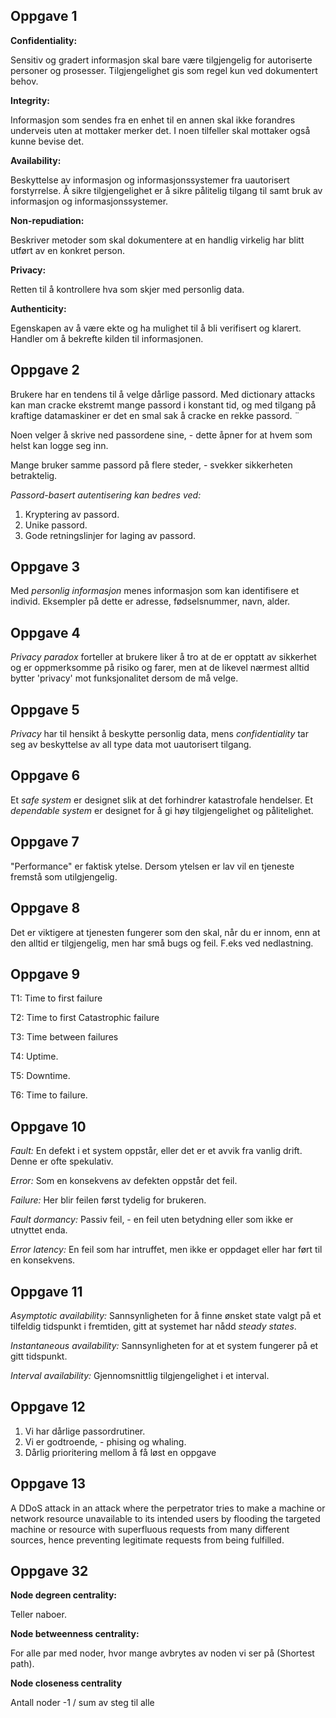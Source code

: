 ## Oppgave 1

**Confidentiality:**

Sensitiv og gradert informasjon skal bare være tilgjengelig for autoriserte personer og prosesser. Tilgjengelighet gis som regel kun ved dokumentert behov.

**Integrity:**

Informasjon som sendes fra en enhet til en annen skal ikke forandres underveis uten at mottaker merker det. I noen tilfeller skal mottaker også kunne bevise det.

**Availability:**

Beskyttelse av informasjon og informasjonssystemer fra uautorisert forstyrrelse. Å sikre tilgjengelighet er å sikre pålitelig tilgang til samt bruk av informasjon og informasjonssystemer. 

**Non-repudiation:**

Beskriver metoder som skal dokumentere at en handlig virkelig har blitt utført av en konkret person.

**Privacy:**

Retten til å kontrollere hva som skjer med personlig data.

**Authenticity:**

Egenskapen av å være ekte og ha mulighet til å bli verifisert og klarert. Handler om å bekrefte kilden til informasjonen. 



## Oppgave 2

Brukere har en tendens til å velge dårlige passord. Med dictionary attacks kan man cracke ekstremt mange passord i konstant tid, og med tilgang på kraftige datamaskiner er det en smal sak å cracke en rekke passord. ¨

Noen velger å skrive ned passordene sine, - dette åpner for at hvem som helst kan logge seg inn.

Mange bruker samme passord på flere steder, - svekker sikkerheten betraktelig. 

*Passord-basert autentisering kan bedres ved:*

1. Kryptering av passord.
2. Unike passord.
3. Gode retningslinjer for laging av passord.



## Oppgave 3

Med *personlig informasjon* menes informasjon som kan identifisere et individ. Eksempler på dette er adresse, fødselsnummer, navn, alder. 



## Oppgave 4

*Privacy paradox* forteller at brukere liker å tro at de er opptatt av sikkerhet og er oppmerksomme på risiko og farer, men at de likevel nærmest alltid bytter 'privacy' mot funksjonalitet dersom de må velge.



## Oppgave 5

*Privacy* har til hensikt å beskytte personlig data, mens *confidentiality* tar seg av beskyttelse av all type data mot uautorisert tilgang.



## Oppgave 6

Et *safe system* er designet slik at det forhindrer katastrofale hendelser. Et *dependable system* er designet for å gi høy tilgjengelighet og pålitelighet. 



## Oppgave 7

"Performance" er faktisk ytelse. Dersom ytelsen er lav vil en tjeneste fremstå som utilgjengelig.



## Oppgave 8

Det er viktigere at tjenesten fungerer som den skal, når du er innom, enn at den alltid er tilgjengelig, men har små bugs og feil. F.eks ved nedlastning.



## Oppgave 9

T1: Time to first failure

T2: Time to first Catastrophic failure

T3: Time between failures

T4: Uptime.

T5: Downtime.

T6: Time to failure.



## Oppgave 10

*Fault:* En defekt i et system oppstår, eller det er et avvik fra vanlig drift. Denne er ofte spekulativ.

*Error:* Som en konsekvens av defekten oppstår det feil.

*Failure:* Her blir feilen først tydelig for brukeren.

*Fault dormancy:* Passiv feil, - en feil uten betydning eller som ikke er utnyttet enda.

*Error latency:* En feil som har intruffet, men ikke er oppdaget eller har ført til en konsekvens.



## Oppgave 11

*Asymptotic availability:* Sannsynligheten for å finne ønsket state valgt på et tilfeldig tidspunkt i fremtiden, gitt at systemet har nådd *steady states*.

*Instantaneous availability:* Sannsynligheten for at et system fungerer på et gitt tidspunkt.

*Interval availability:* Gjennomsnittlig tilgjengelighet i et interval. 



## Oppgave 12

1. Vi har dårlige passordrutiner.
2. Vi er godtroende, - phising og whaling.
3. Dårlig prioritering mellom å få løst en oppgave



## Oppgave 13

A DDoS attack in an attack where the perpetrator tries to make a machine or network resource unavailable to its intended users by flooding the targeted machine or resource with superfluous requests from many different sources, hence preventing legitimate requests from being fulfilled. 





## Oppgave 32

**Node degreen centrality:**

Teller naboer.



**Node betweenness centrality:**

For alle par med noder, hvor mange avbrytes av noden vi ser på (Shortest path).



**Node closeness centrality**

Antall noder -1 / sum av steg til alle

